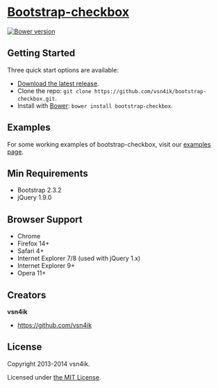 # [Bootstrap-checkbox](http://vsn4ik.github.io/bootstrap-checkbox)

[![Bower version](https://badge.fury.io/bo/bootstrap-checkbox.svg)](http://badge.fury.io/bo/bootstrap-checkbox)

## Getting Started
Three quick start options are available:

* [Download the latest release](https://github.com/vsn4ik/bootstrap-checkbox/archive/master.zip "Download Bootstrap-checkbox").
* Clone the repo: `git clone https://github.com/vsn4ik/bootstrap-checkbox.git`.
* Install with [Bower](http://bower.io): `bower install bootstrap-checkbox`.

## Examples
For some working examples of bootstrap-checkbox, visit our [examples page](http://vsn4ik.github.io/bootstrap-checkbox/#examples).

## Min Requirements
* Bootstrap 2.3.2
* jQuery 1.9.0

## Browser Support
* Chrome
* Firefox 14+
* Safari 4+
* Internet Explorer 7/8 (used with jQuery 1.x)
* Internet Explorer 9+
* Opera 11+

## Creators
**vsn4ik**
+ <https://github.com/vsn4ik>

## License
Copyright 2013-2014 vsn4ik.

Licensed under [the MIT License](LICENSE).
